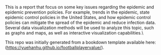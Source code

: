 This is a report that focus on some key issues regarding the epidemic and epidemic prevention policies. For example, trends in the epidemic, state epidemic control policies in the United States, and how epidemic control policies can mitigate the spread of the epidemic and reduce infection data.\
Several data visualization methods will be used to analyze this topic, such as graphs and maps, as well as interactive visualization capabilities.\

This repo was initially generated from a bookdown template available here: 
(https://yuehanhu.github.io/footballplayervalue/).
